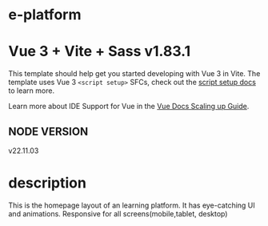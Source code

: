 # e-platform

# Vue 3 + Vite + Sass v1.83.1


This template should help get you started developing with Vue 3 in Vite. The template uses Vue 3 `<script setup>` SFCs, check out the [script setup docs](https://v3.vuejs.org/api/sfc-script-setup.html#sfc-script-setup) to learn more.

Learn more about IDE Support for Vue in the [Vue Docs Scaling up Guide](https://vuejs.org/guide/scaling-up/tooling.html#ide-support).

## NODE VERSION
v22.11.03

# description
This is the homepage layout of an learning platform. It has eye-catching UI and animations. Responsive for all screens(mobile,tablet, desktop)

